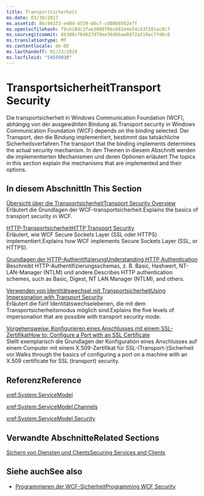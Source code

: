```yaml
---
title: Transportsicherheit
ms.date: 03/30/2017
ms.assetid: 86c94153-e48d-4539-b6cf-cd8060582e7f
ms.openlocfilehash: f9cb184c1fae3088f6bc682e4e54c63f201ac8c7
ms.sourcegitcommit: 6b308cf6d627d78ee36dbbae8972a310ac7fd6c8
ms.translationtype: MT
ms.contentlocale: de-DE
ms.lasthandoff: 01/23/2019
ms.locfileid: "54559930"
---
```

# <a name="transport-security"></a><span data-ttu-id="a6d96-102">Transportsicherheit</span><span class="sxs-lookup"><span data-stu-id="a6d96-102">Transport Security</span></span>
<span data-ttu-id="a6d96-103">Die transportsicherheit in Windows Communication Foundation (WCF), abhängig von der ausgewählten Bindung ab.</span><span class="sxs-lookup"><span data-stu-id="a6d96-103">Transport security in Windows Communication Foundation (WCF) depends on the binding selected.</span></span> <span data-ttu-id="a6d96-104">Der Transport, den die Bindung implementiert, bestimmt das tatsächliche Sicherheitsverfahren.</span><span class="sxs-lookup"><span data-stu-id="a6d96-104">The transport that the binding implements determines the actual security mechanism.</span></span> <span data-ttu-id="a6d96-105">In den Themen in diesem Abschnitt werden die implementierten Mechanismen und deren Optionen erläutert.</span><span class="sxs-lookup"><span data-stu-id="a6d96-105">The topics in this section explain the mechanisms that are implemented and their options.</span></span>  
  
## <a name="in-this-section"></a><span data-ttu-id="a6d96-106">In diesem Abschnitt</span><span class="sxs-lookup"><span data-stu-id="a6d96-106">In This Section</span></span>  
 [<span data-ttu-id="a6d96-107">Übersicht über die Transportsicherheit</span><span class="sxs-lookup"><span data-stu-id="a6d96-107">Transport Security Overview</span></span>](../../../../docs/framework/wcf/feature-details/transport-security-overview.md)  
 <span data-ttu-id="a6d96-108">Erläutert die Grundlagen der WCF-transportsicherheit.</span><span class="sxs-lookup"><span data-stu-id="a6d96-108">Explains the basics of transport security in WCF.</span></span>  
  
 [<span data-ttu-id="a6d96-109">HTTP-Transportsicherheit</span><span class="sxs-lookup"><span data-stu-id="a6d96-109">HTTP Transport Security</span></span>](../../../../docs/framework/wcf/feature-details/http-transport-security.md)  
 <span data-ttu-id="a6d96-110">Erläutert, wie WCF Secure Sockets Layer (SSL oder HTTPS) implementiert.</span><span class="sxs-lookup"><span data-stu-id="a6d96-110">Explains how WCF implements Secure Sockets Layer (SSL, or HTTPS).</span></span>  
  
 [<span data-ttu-id="a6d96-111">Grundlagen der HTTP-Authentifizierung</span><span class="sxs-lookup"><span data-stu-id="a6d96-111">Understanding HTTP Authentication</span></span>](../../../../docs/framework/wcf/feature-details/understanding-http-authentication.md)  
 <span data-ttu-id="a6d96-112">Beschreibt HTTP-Authentifizierungsschemas, z. B. Basic, Hashwert, NT-LAN-Manager (NTLM) und andere.</span><span class="sxs-lookup"><span data-stu-id="a6d96-112">Describes HTTP authentication schemes, such as Basic, Digest, NT LAN Manager (NTLM), and others.</span></span>  
  
 [<span data-ttu-id="a6d96-113">Verwenden von Identitätswechsel mit Transportsicherheit</span><span class="sxs-lookup"><span data-stu-id="a6d96-113">Using Impersonation with Transport Security</span></span>](../../../../docs/framework/wcf/feature-details/using-impersonation-with-transport-security.md)  
 <span data-ttu-id="a6d96-114">Erläutert die fünf Identitätswechselebenen, die mit dem Transportsicherheitsmodus möglich sind.</span><span class="sxs-lookup"><span data-stu-id="a6d96-114">Explains the five levels of impersonation that are possible with transport security mode.</span></span>  
  
 [<span data-ttu-id="a6d96-115">Vorgehensweise: Konfigurieren eines Anschlusses mit einem SSL-Zertifikat</span><span class="sxs-lookup"><span data-stu-id="a6d96-115">How to: Configure a Port with an SSL Certificate</span></span>](../../../../docs/framework/wcf/feature-details/how-to-configure-a-port-with-an-ssl-certificate.md)  
 <span data-ttu-id="a6d96-116">Stellt exemplarisch die Grundlagen der Konfiguration eines Anschlusses auf einem Computer mit einem X.509-Zertifikat für SSL-(Transport-)Sicherheit vor.</span><span class="sxs-lookup"><span data-stu-id="a6d96-116">Walks through the basics of configuring a port on a machine with an X.509 certificate for SSL (transport) security.</span></span>  
  
## <a name="reference"></a><span data-ttu-id="a6d96-117">Referenz</span><span class="sxs-lookup"><span data-stu-id="a6d96-117">Reference</span></span>  
 <xref:System.ServiceModel>  
  
 <xref:System.ServiceModel.Channels>  
  
 <xref:System.ServiceModel.Security>  
  
## <a name="related-sections"></a><span data-ttu-id="a6d96-118">Verwandte Abschnitte</span><span class="sxs-lookup"><span data-stu-id="a6d96-118">Related Sections</span></span>  
 [<span data-ttu-id="a6d96-119">Sichern von Diensten und Clients</span><span class="sxs-lookup"><span data-stu-id="a6d96-119">Securing Services and Clients</span></span>](../../../../docs/framework/wcf/feature-details/securing-services-and-clients.md)  
  
## <a name="see-also"></a><span data-ttu-id="a6d96-120">Siehe auch</span><span class="sxs-lookup"><span data-stu-id="a6d96-120">See also</span></span>
- [<span data-ttu-id="a6d96-121">Programmieren der WCF-Sicherheit</span><span class="sxs-lookup"><span data-stu-id="a6d96-121">Programming WCF Security</span></span>](../../../../docs/framework/wcf/feature-details/programming-wcf-security.md)
